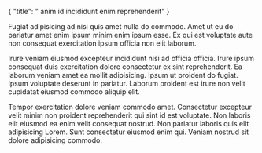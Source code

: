 {
  "title": " anim id incididunt enim reprehenderit"
}

Fugiat adipisicing ad nisi quis amet nulla do commodo. Amet ut eu do pariatur amet enim ipsum minim enim ipsum esse. Ex qui est voluptate aute non consequat exercitation ipsum officia non elit laborum.

Irure veniam eiusmod excepteur incididunt nisi ad officia officia. Irure ipsum consequat duis exercitation dolore consectetur ex sint reprehenderit. Ea laborum veniam amet ea mollit adipisicing. Ipsum ut proident do fugiat. Ipsum voluptate deserunt in pariatur. Laborum proident est irure non velit cupidatat eiusmod commodo aliquip elit.

Tempor exercitation dolore veniam commodo amet. Consectetur excepteur velit minim non proident reprehenderit qui sint id est voluptate. Non laboris elit eiusmod ea enim velit consequat nostrud. Non pariatur laboris quis elit adipisicing Lorem. Sunt consectetur eiusmod enim qui. Veniam nostrud sit dolore adipisicing commodo.
